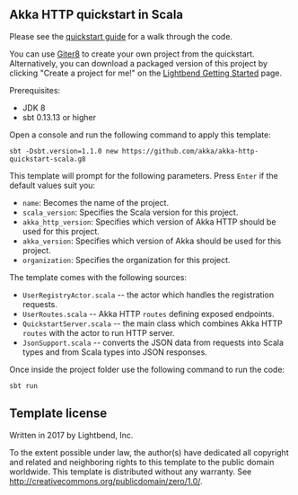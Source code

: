 ## Akka HTTP quickstart in Scala

Please see the [quickstart guide](https://developer.lightbend.com/guides/akka-http-quickstart-scala/) for a
walk through the code.

You can use [Giter8][g8] to create your own project from the quickstart. Alternatively, you can download
a packaged version of this project by clicking "Create a project for me!" on the
[Lightbend Getting Started](https://developer.lightbend.com/start/?group=akka&project=akka-http-quickstart-scala)
page.

Prerequisites:
- JDK 8
- sbt 0.13.13 or higher

Open a console and run the following command to apply this template:
 ```
sbt -Dsbt.version=1.1.0 new https://github.com/akka/akka-http-quickstart-scala.g8
 ```

This template will prompt for the following parameters. Press `Enter` if the default values suit you:
- `name`: Becomes the name of the project.
- `scala_version`: Specifies the Scala version for this project.
- `akka_http_version`: Specifies which version of Akka HTTP should be used for this project.
- `akka_version`: Specifies which version of Akka should be used for this project.
- `organization`: Specifies the organization for this project.

The template comes with the following sources:

* `UserRegistryActor.scala` -- the actor which handles the registration requests.
* `UserRoutes.scala` -- Akka HTTP `routes` defining exposed endpoints.
* `QuickstartServer.scala` -- the main class which combines Akka HTTP `routes` with the actor to run HTTP server.
* `JsonSupport.scala` -- converts the JSON data from requests into Scala types and from Scala types into JSON responses.

Once inside the project folder use the following command to run the code:
```
sbt run
```

Template license
----------------
Written in 2017 by Lightbend, Inc.

To the extent possible under law, the author(s) have dedicated all copyright and related
and neighboring rights to this template to the public domain worldwide.
This template is distributed without any warranty. See <http://creativecommons.org/publicdomain/zero/1.0/>.

[g8]: http://www.foundweekends.org/giter8/
